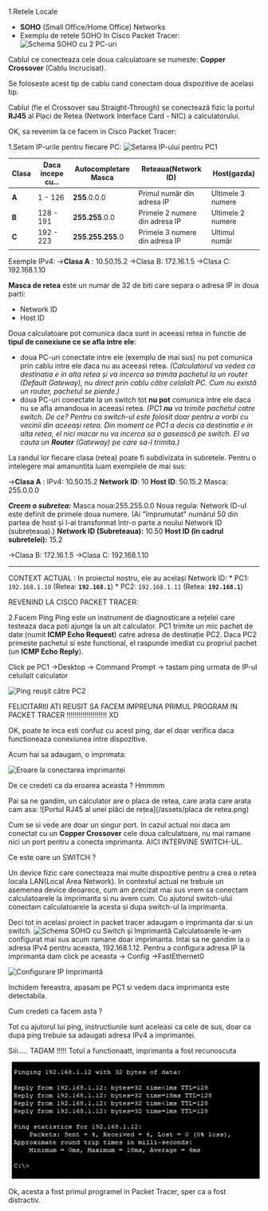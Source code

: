 

1.Retele Locale 
- **SOHO** (Small Office/Home Office) Networks
- Exemplu de retele SOHO In Cisco Packet Tracer:
![Schema SOHO cu 2 PC-uri](/assets/retea_SOHO1.png)

Cablul ce conecteaza cele doua calculatoare se numeste: **Copper Crossover** (Cablu Incrucisat).

Se foloseste acest tip de cablu cand conectam doua dispozitive de acelasi tip.

Cablul (fie el Crossover sau Straight-Through) se conectează fizic la portul **RJ45** al Placi de Retea (Network Interface Card - NIC) a calculatorului.

OK, sa revenim la ce facem in Cisco Packet Tracer: 

1.Setam IP-urile pentru fiecare PC:
![Setarea IP-ului pentru PC1](/assets/mascaDeRetea.png)

| **Clasa** | **Daca incepe cu...** | **Autocompletare Masca** | Reteaua(Network ID)            | Host(gazda)       |
| --------- | --------------------- | ------------------------ | ------------------------------ | ----------------- |
| **A**     | $1$ - $126$           | **$255$**.0.0.0          | Primul număr din adresa IP     | Ultimele 3 numere |
| **B**     | $128$ - $191$         | **$255.255$**.0.0        | Primele 2 numere din adresa IP | Ultimele 2 numere |
| **C**     | $192$ - $223$         | **$255.255.255$**.0      | Primele 3 numere din adresa IP | Ultimul număr     |
|           |                       |                          |                                |                   |

Exemple IPv4:
->**Clasa A** : 10.50.15.2
->Clasa B:  172.16.1.5
->Clasa C:  192.168.1.10


**Masca de retea** este un numar de 32 de biti care separa o adresa IP in doua parti: 
- Network ID
- Host ID

Doua calculatoare pot comunica daca sunt in aceeasi retea in functie de **tipul de conexiune ce se afla intre ele**: 

- doua PC-uri conectate intre ele (exemplu de mai sus) nu pot comunica prin cablu intre ele daca nu au aceeasi retea.
*(Calculatorul va vedea ca destinatia e in alta retea și va incerca sa trimita pachetul la un router (Default Gateway), nu direct prin cablu către celalalt PC. Cum nu există un router, pachetul se pierde.)*
- doua PC-uri conectate la un switch tot **nu pot** comunica intre ele daca nu se afla amandoua in aceeasi retea.
 *(PC1 **nu** va trimite pachetul catre switch. De ce? Pentru ca switch-ul este folosit doar pentru a vorbi cu vecinii din aceeași retea. Din moment ce PC1 a decis ca destinatia e in alta retea, el nici macar nu va incerca sa o gasească pe switch. El va cauta un **Router** (Gateway) pe care sa-l trimita.)*


La randul lor fiecare clasa (retea) poate fi subdivizata in subretele. Pentru o intelegere mai amanuntita luam exemplele de mai sus: 

->**Clasa A** : 
IPv4: 10.50.15.2
**Network ID**: 10
**Host ID**: 50.15.2
Masca: 255.0.0.0

***Creem o subretea:*** 
          Masca noua:255.255.0.0
          Noua regula: Network ID-ul este definit de primele doua numere. (Ai "împrumutat" numărul  50 din partea de host și l-ai transformat într-o parte a noului Network ID (subrețeaua).)
          **Network ID (Subreteaua):** 10.50
          **Host ID (în cadrul subretelei):** 15.2
        
->Clasa B:  172.16.1.5
->Clasa C:  192.168.1.10

--------------------------------------------------------------------------

CONTEXT ACTUAL :
In proiectul nostru, ele au  același Network ID: * 
PC1: `192.168.1.10` (Retea: **`192.168.1`**) * 
PC2: `192.168.1.11` (Retea: **`192.168.1`**)


REVENIND LA CISCO PACKET TRACER: 

2.Facem Ping
Ping este un instrument de diagnosticare a rețelei care testeaza daca poti ajunge la un alt calculator.
PC1 trimite un mic pachet de date (numit **ICMP Echo Request**) catre adresa de destinație PC2.
Daca PC2 primeste pachetul si este functional, el raspunde imediat cu propriul pachet (un **ICMP Echo Reply**).

Click pe PC1 ->Desktop -> Command Prompt  -> tastam ping urmata de IP-ul celuilalt calculator

![Ping reușit către PC2](/assets/ping1.png)

FELICITARIII   ATI REUSIT SA FACEM IMPREUNA PRIMUL PROGRAM IN PACKET TRACER !!!!!!!!!!!!!!!!!!!! XD

OK, poate te inca esti confuz cu acest ping, dar el doar verifica daca functioneaza conexiunea intre dispozitive. 

Acum hai sa adaugam, o imprimata: 

![Eroare la conectarea imprimantei](/assets/printer_cannot_connect.png)

De ce credeti ca da eroarea aceasta ?  Hmmmm

Pai sa ne gandim, un calculator are o placa de retea, care arata care arata cam asa: 
![Portul RJ45 al unei plăci de rețea](/assets/placa de retea.png)

Cum se si vede are doar un singur port.  In cazul actual noi daca am conectat cu un **Copper Crossover** cele doua calculatoare, nu mai ramane nici un port pentru a conecta imprimanta. AICI INTERVINE SWITCH-UL.

Ce este oare un SWITCH ?

Un device fizic care conecteaza mai multe dispozitive pentru a crea o retea locala LAN(Local Area Network). In contextul actual ne trebuie un asemenea device deoarece, cum am precizat mai sus vrem sa conectam calculatoarele la imprimanta si nu avem cum. Cu ajutorul switch-ului conectam calculatoarele la acesta si dupa switch-ul la imprimanta. 

Deci tot in acelasi proiect in packet tracer adaugam o imprimanta dar si un switch.
![Schema SOHO cu Switch și Imprimantă](/assets/Soho_cu_imprimanta.png)
Calculatoarele le-am configurat mai sus acum ramane doar imprimanta. Intai sa ne gandim la o adresa IPv4 pentru aceasta, 192.168.1.12. 
Pentru a configura adresa IP la imprimanta dam click pe aceasta -> Config ->FastEthernet0 


![Configurare IP Imprimantă](/assets/config_printer.png)


Inchidem fereastra, apasam pe PC1 si vedem daca imprimanta este detectabila. 

Cum credeti ca facem asta ?  

Tot cu ajutorul lui ping, instructiunile sunt aceleasi ca cele de sus, doar ca dupa ping trebuie sa adaugati adresa IPv4 a imprimantei. 

Siii..... TADAM !!!!! Totul a functionaatt, imprimanta a fost recunoscuta

![Ping reușit către imprimantă](/assets/ping_imprimanta.png)

Ok, acesta a fost primul programel in Packet Tracer, sper ca a fost distractiv.













